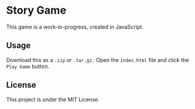 # Story Game
This game is a work-in-progress, created in JavaScript.

## Usage
Download this as a `.zip` or `.tar.gz.` Open the `index.html` file and click the `Play Game` button.

## License
This project is under the MIT License.
